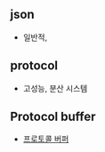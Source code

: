 ## json 
* 일반적,

## protocol
* 고성능, 분산 시스템

## Protocol buffer
* [프로토콜 버퍼](https://developers.google.com/protocol-buffers/docs/javatutorial)